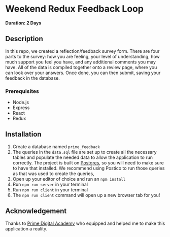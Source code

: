 # Weekend Redux Feedback Loop

__Duration: 2 Days__

## Description

In this repo, we created a reflection/feedback survey form. There are four parts to the survey: how you are feeling, your level of understanding, how much support you feel you have, and any additional comments you may have. All of the data is compiled together onto a review page, where you can look over your answers. Once done, you can then submit, saving your feedback in the database.

### Prerequisites

- Node.js
- Express
- React
- Redux

## Installation

1. Create a database named `prime_feedback`
2. The queries in the `data.sql` file are set up to create all the necessary tables and populate the needed data to allow the application to run correctly. The project is built on [Postgres](https://www.postgresql.org/download/), so you will need to make sure to have that installed. We recommend using Postico to run those queries as that was used to create the queries, 
3. Open up your editor of choice and run an `npm install`
4. Run `npm run server` in your terminal
5. Run `npm run client` in your terminal
6. The `npm run client` command will open up a new browser tab for you!

## Acknowledgement
Thanks to [Prime Digital Academy](www.primeacademy.io) who equipped and helped me to make this application a reality. 